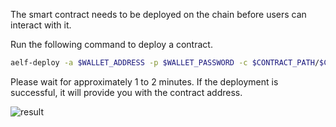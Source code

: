 The smart contract needs to be deployed on the chain before users can interact with it.

Run the following command to deploy a contract.

```bash
aelf-deploy -a $WALLET_ADDRESS -p $WALLET_PASSWORD -c $CONTRACT_PATH/$CONTRACT_FILE.dll.patched
```

Please wait for approximately 1 to 2 minutes. If the deployment is successful, it will provide you with the contract address.

![result](/img/deploy-result.png)